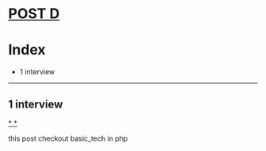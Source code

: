 # [POST D](http://postd.cc/)

# Index

- 1 interview



-----------------------
## 1 interview 

[* ](http://postd.cc/how-to-pass-a-programming-interview-1/)
[* ](http://postd.cc/how-to-pass-a-programming-interview-2/)

this post checkout basic_tech in php


